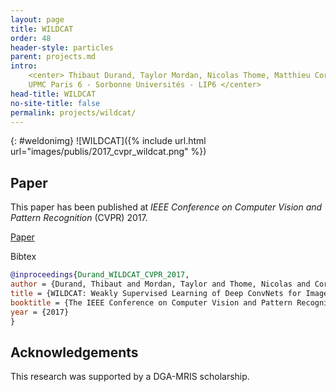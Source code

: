 ```yaml
---
layout: page
title: WILDCAT
order: 48
header-style: particles
parent: projects.md
intro:
    <center> Thibaut Durand, Taylor Mordan, Nicolas Thome, Matthieu Cord </br>
    UPMC Paris 6 - Sorbonne Universités - LIP6 </center>
head-title: WILDCAT
no-site-title: false
permalink: projects/wildcat/
---
```



{: #weldonimg}
![WILDCAT]({% include url.html url="images/publis/2017_cvpr_wildcat.png" %})

## Paper

This paper has been published at _IEEE Conference on Computer Vision and Pattern Recognition_ (CVPR) 2017.

[Paper](../../pdfs/2017_CVPR/Durand_WILDCAT_CVPR_2017.pdf)

Bibtex
```bibtex
@inproceedings{Durand_WILDCAT_CVPR_2017,
author = {Durand, Thibaut and Mordan, Taylor and Thome, Nicolas and Cord, Matthieu},
title = {WILDCAT: Weakly Supervised Learning of Deep ConvNets for Image Classification, Pointwise Localization and Segmentation},
booktitle = {The IEEE Conference on Computer Vision and Pattern Recognition (CVPR)},
year = {2017}
}
```


## Acknowledgements

This research was supported by a DGA-MRIS scholarship.
